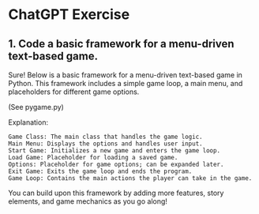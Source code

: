 # ChatGPT Exercise

## 1. Code a basic framework for a menu-driven text-based game.

Sure! Below is a basic framework for a menu-driven text-based game in Python. This framework includes a simple game loop, a main menu, and placeholders for different game options.

(See pygame.py)

Explanation:

    Game Class: The main class that handles the game logic.
    Main Menu: Displays the options and handles user input.
    Start Game: Initializes a new game and enters the game loop.
    Load Game: Placeholder for loading a saved game.
    Options: Placeholder for game options; can be expanded later.
    Exit Game: Exits the game loop and ends the program.
    Game Loop: Contains the main actions the player can take in the game.

You can build upon this framework by adding more features, story elements, and game mechanics as you go along!
